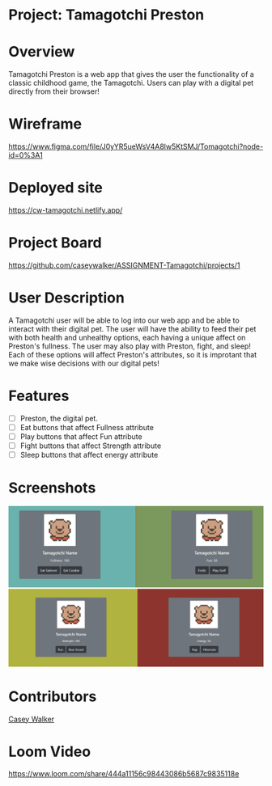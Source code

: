 # Project: Tamagotchi Preston

# Overview 
Tamagotchi Preston is a web app that gives the user the functionality of a classic childhood game, the Tamagotchi. Users can play with a digital pet directly from their browser! 

# Wireframe
https://www.figma.com/file/J0yYR5ueWsV4A8lw5KtSMJ/Tomagotchi?node-id=0%3A1

# Deployed site
https://cw-tamagotchi.netlify.app/
# Project Board 
https://github.com/caseywalker/ASSIGNMENT-Tamagotchi/projects/1

# User Description
A Tamagotchi user will be able to log into our web app and be able to interact with their digital pet. The user will have the ability to feed their pet with both health and unhealthy options, each having a unique affect on Preston's fullness. The user may also play with Preston, fight, and sleep! Each of these options will affect Preston's attributes, so it is improtant that we make wise decisions with our digital pets! 

# Features
- [ ] Preston, the digital pet. 
- [ ] Eat buttons that affect Fullness attribute
- [ ] Play buttons that affect Fun attribute
- [ ] Fight buttons that affect Strength attribute
- [ ] Sleep buttons that affect energy attribute

# Screenshots
![Eat and Play](https://github.com/caseywalker/ASSIGNMENT-Tamagotchi/blob/main/Eat%20and%20Play.PNG)
![Fight and Sleep](https://github.com/caseywalker/ASSIGNMENT-Tamagotchi/blob/main/Fight%20and%20Sleep.PNG)
# Contributors 
[Casey Walker](https://github.com/caseywalker)

# Loom Video 
https://www.loom.com/share/444a11156c98443086b5687c9835118e
